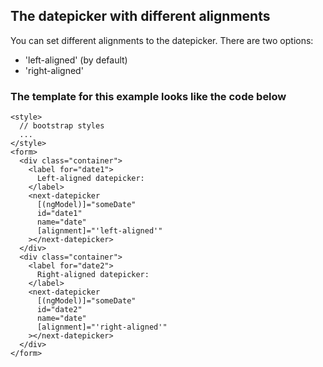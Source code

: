 ## The datepicker with different alignments

You can set different alignments to the datepicker.
There are two options:

- 'left-aligned' (by default)
- 'right-aligned'

### The template for this example looks like the code below

```
<style>
  // bootstrap styles
  ...
</style>
<form>
  <div class="container">
    <label for="date1">
      Left-aligned datepicker:
    </label>
    <next-datepicker
      [(ngModel)]="someDate"
      id="date1"
      name="date"
      [alignment]="'left-aligned'"
    ></next-datepicker>
  </div>
  <div class="container">
    <label for="date2">
      Right-aligned datepicker:
    </label>
    <next-datepicker
      [(ngModel)]="someDate"
      id="date2"
      name="date"
      [alignment]="'right-aligned'"
    ></next-datepicker>
  </div>
</form>
```
